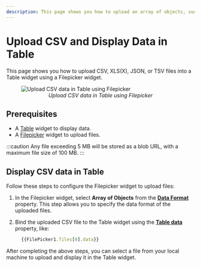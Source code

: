 ```yaml
---
description: This page shows you how to upload an array of objects, such as CSV, XLS(X), JSON, or TSV files, into a Table widget using a Filepicker widget.
---
```


# Upload CSV and Display Data in Table

This page shows you how to upload CSV, XLS(X), JSON, or TSV files into a Table widget using a Filepicker widget.


 <figure>
  <img src="/img/uploadcsv.gif" style= {{width:"810px", height:"auto"}} alt="Upload CSV data in Table using Filepicker"/>
  <figcaption align = "center"><i>Upload CSV data in Table using Filepicker</i></figcaption>
</figure>

## Prerequisites

* A [Table](/reference/widgets/table) widget to display data.
* A [Filepicker](/reference/widgets/filepicker) widget to upload files.


:::caution
Any file exceeding 5 MB will be stored as a blob URL, with a maximum file size of 100 MB.
:::


## Display CSV data in Table

Follow these steps to configure the Filepicker widget to upload files:

1. In the Filepicker widget, select **Array of Objects** from the [**Data Format**](/reference/widgets/filepicker#data-format-string) property. This step allows you to specify the data format of the uploaded files.

2. Bind the uploaded CSV file to the Table widget using the [**Table data**](/reference/widgets/table#table-data-arrayobject) property, like:

<dd>

```js
{{FilePicker1.files[0].data}}
```


</dd>

After completing the above steps, you can select a file from your local machine to upload and display it in the Table widget.





